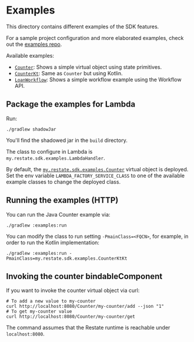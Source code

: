 # Examples

This directory contains different examples of the SDK features.

For a sample project configuration and more elaborated examples, check out the [examples repo](https://github.com/restatedev/examples).

Available examples:

* [`Counter`](src/main/java/my/restate/sdk/examples/Counter.java): Shows a simple virtual object using state primitives.
* [`CounterKt`](src/main/kotlin/my/restate/sdk/examples/CounterKt.kt): Same as `Counter` but using Kotlin.
* [`LoanWorkflow`](src/main/java/my/restate/sdk/examples/LoanWorkflow.java): Shows a simple workflow example using the Workflow API.

## Package the examples for Lambda

Run:

```shell
./gradlew shadowJar
```

You'll find the shadowed jar in the `build` directory.

The class to configure in Lambda is `my.restate.sdk.examples.LambdaHandler`.

By default, the [`my.restate.sdk.examples.Counter`](src/main/java/my/restate/sdk/examples/Counter.java) virtual object is deployed. Set the env variable `LAMBDA_FACTORY_SERVICE_CLASS` to one of the available example classes to change the deployed class.

## Running the examples (HTTP)

You can run the Java Counter example via:

```shell
./gradlew :examples:run
```

You can modify the class to run setting `-PmainClass=<FQCN>`, for example, in order to run the Kotlin implementation:

```shell
./gradlew :examples:run -PmainClass=my.restate.sdk.examples.CounterKtKt
```

## Invoking the counter bindableComponent

If you want to invoke the counter virtual object via curl:

```shell
# To add a new value to my-counter
curl http://localhost:8080/Counter/my-counter/add --json "1"
# To get my-counter value
curl http://localhost:8080/Counter/my-counter/get
```

The command assumes that the Restate runtime is reachable under `localhost:8080`.
